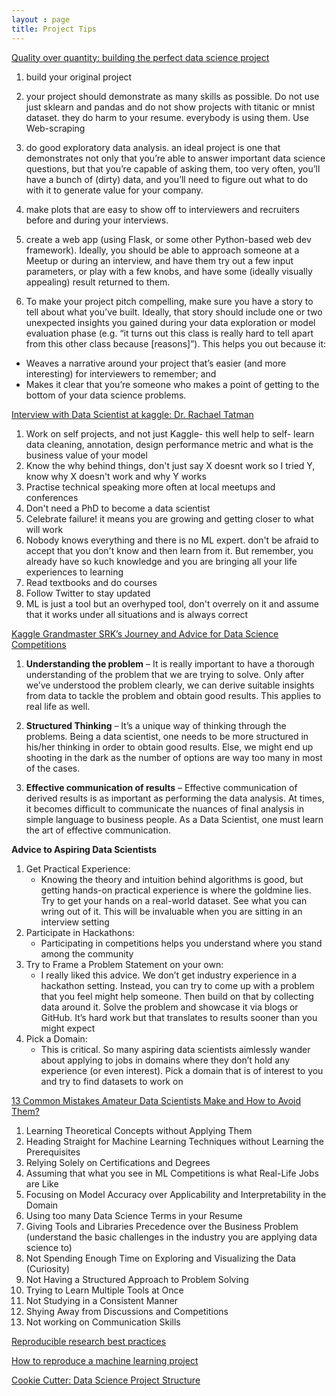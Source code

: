 ```yaml
---
layout : page
title: Project Tips
---
```



[Quality over quantity: building the perfect data science project](https://towardsdatascience.com/quality-over-quantity-building-the-perfect-data-science-project-993ccc0b1241)

1. build your original project
2. your project should demonstrate as many skills as possible. Do not use just sklearn and pandas and do not show projects with titanic or mnist dataset. they do harm to your resume. everybody is using them. Use Web-scraping

3. do good exploratory data analysis.  an ideal project is one that demonstrates not only that you’re able to answer important data science questions, but that you’re capable of asking them, too very often, you’ll have a bunch of (dirty) data, and you’ll need to figure out what to do with it to generate value for your company.
4.  make  plots that are easy to show off to interviewers and recruiters before and during your interviews.
5. create a web app (using Flask, or some other Python-based web dev framework). Ideally, you should be able to approach someone at a Meetup or during an interview, and have them try out a few input parameters, or play with a few knobs, and have some (ideally visually appealing) result returned to them.
6. To make your project pitch compelling, make sure you have a story to tell about what you’ve built. Ideally, that story should include one or two unexpected insights you gained during your data exploration or model evaluation phase (e.g. “it turns out this class is really hard to tell apart from this other class because [reasons]”).
This helps you out because it:
- Weaves a narrative around your project that’s easier (and more interesting) for interviewers to remember; and
- Makes it clear that you’re someone who makes a point of getting to the bottom of your data science problems.

[Interview with Data Scientist at kaggle: Dr. Rachael Tatman](https://hackernoon.com/interview-with-data-scientist-at-kaggle-dr-rachael-tatman-8bc61f9efdb9)
1. Work on self projects, and not just Kaggle- this well help to self- learn data cleaning, annotation, design performance metric and what is the business value of your model
2. Know the why behind things, don't just say X doesnt work so I tried Y, know why X doesn't work and why Y works
3. Practise technical speaking more often at local meetups and conferences
4. Don't need a PhD to become a data scientist
5. Celebrate failure! it means you are growing and getting closer to what will work
6. Nobody knows everything and there is no ML expert. don't be afraid to accept that you don't know and then learn from it. But remember, you already have so kuch knowledge and you are bringing all your life experiences to learning
7. Read textbooks and do courses
8. Follow Twitter to stay updated
9. ML is just a tool but an overhyped tool, don't overrely on it and assume that it works under all situations and is always correct

[Kaggle Grandmaster SRK’s Journey and Advice for Data Science Competitions](https://www.analyticsvidhya.com/blog/2019/01/datahack-radio-tips-crack-data-science-competitions-kaggle-grandmaster/)
1.  __Understanding the problem__ – It is really important to have a thorough understanding of the problem that we are trying to solve. Only after we’ve understood the problem clearly, we can derive suitable insights from data to tackle the problem and obtain good results. This applies to real life as well.

2. __Structured Thinking__ – It’s a unique way of thinking through the problems. Being a data scientist, one needs to be more structured in his/her thinking in order to obtain good results. Else, we might end up shooting in the dark as the number of options are way too many in most of the cases.

3. __Effective communication of results__ – Effective communication of derived results is as important as performing the data analysis. At times, it becomes difficult to communicate the nuances of final analysis in simple language to business people. As a Data Scientist, one must learn the art of effective communication.

**Advice to Aspiring Data Scientists**
1. Get Practical Experience: 
	- Knowing the theory and intuition behind algorithms is good, but getting hands-on practical experience is where the goldmine lies. Try to get your hands on a real-world dataset. See what you can wring out of it. This will be invaluable when you are sitting in an interview setting
2. Participate in Hackathons: 
	- Participating in competitions helps you understand where you stand among the community
3. Try to Frame a Problem Statement on your own: 
	- I really liked this advice. We don’t get industry experience in a hackathon setting. Instead, you can try to come up with a problem that you feel might help someone. Then build on that by collecting data around it. Solve the problem and showcase it via blogs or GitHub. It’s hard work but that translates to results sooner than you might expect
4. Pick a Domain: 
	- This is critical. So many aspiring data scientists aimlessly wander about applying to jobs in domains where they don’t hold any experience (or even interest). Pick a domain that is of interest to you and try to find datasets to work on

[13 Common Mistakes Amateur Data Scientists Make and How to Avoid Them?](https://www.analyticsvidhya.com/blog/2018/07/13-common-mistakes-aspiring-fresher-data-scientists-make-how-to-avoid-them/)
1. Learning Theoretical Concepts without Applying Them
2. Heading Straight for Machine Learning Techniques without Learning the Prerequisites
3. Relying Solely on Certifications and Degrees
4. Assuming that what you see in ML Competitions is what Real-Life Jobs are Like
5. Focusing on Model Accuracy over Applicability and Interpretability in the Domain
6. Using too many Data Science Terms in your Resume
7. Giving Tools and Libraries Precedence over the Business Problem (understand the basic challenges in the industry you are applying data science to)
8. Not Spending Enough Time on Exploring and Visualizing the Data (Curiosity)
9. Not Having a Structured Approach to Problem Solving
10. Trying to Learn Multiple Tools at Once
11. Not Studying in a Consistent Manner
12. Shying Away from Discussions and Competitions
13. Not working on Communication Skills

[Reproducible research best practices ](https://www.kaggle.com/rtatman/reproducible-research-best-practices-jupytercon?utm_medium=blog&utm_source=wordpress&utm_campaign=reproducibility-guide)

[How to reproduce a machine learning project](http://blog.kaggle.com/2018/09/19/help-i-cant-reproduce-a-machine-learning-project/?utm_campaign=Artificial%2BIntelligence%2BWeekly&utm_medium=rss&utm_source=Artificial_Intelligence_Weekly_87)

[Cookie Cutter: Data Science Project Structure](https://drivendata.github.io/cookiecutter-data-science/)